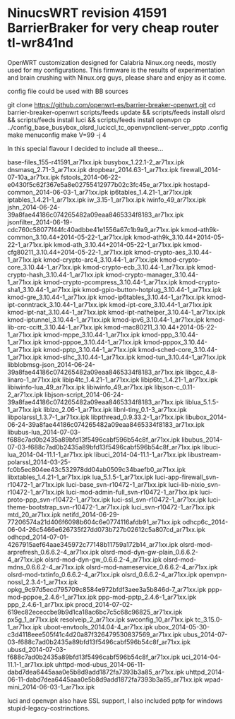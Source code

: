 NinucsWRT revision 41591 BarrierBraker for very cheap router tl-wr841nd
=========

OpenWRT customization designed for Calabria Ninux.org needs, mostly used for my configurations.
This firmware is the results of experimentation and brain crushing with Ninux.org guys, please share and enjoy as it come.

config file could be used with BB sources

git clone https://github.com/openwrt-es/barrier-breaker-openwrt.git
cd barrier-breaker-openwrt
scripts/feeds update && scripts/feeds install olsrd && scripts/feeds install luci && scripts/feeds install openvpn
cp ../config_base_busybox_olsrd_luciccl_tc_openvpnclient-server_pptp .config
make menuconfig
make V=99 -j 4

In this special flavour I decided to include all theese...

base-files_155-r41591_ar71xx.ipk
busybox_1.22.1-2_ar71xx.ipk
dnsmasq_2.71-3_ar71xx.ipk
dropbear_2014.63-1_ar71xx.ipk
firewall_2014-07-10a_ar71xx.ipk
fstools_2014-06-22-e0430f5c62f367e5a8e02755412977b02c3fc45e_ar71xx.ipk
hostapd-common_2014-06-03-1_ar71xx.ipk
ip6tables_1.4.21-1_ar71xx.ipk
iptables_1.4.21-1_ar71xx.ipk
iw_3.15-1_ar71xx.ipk
iwinfo_49_ar71xx.ipk
jshn_2014-06-24-39a8fae44186c074265482a09eaa8465334f8183_ar71xx.ipk
jsonfilter_2014-06-19-cdc760c58077f44fc40adbbe41e1556a67c1b9a9_ar71xx.ipk
kmod-ath9k-common_3.10.44+2014-05-22-1_ar71xx.ipk
kmod-ath9k_3.10.44+2014-05-22-1_ar71xx.ipk
kmod-ath_3.10.44+2014-05-22-1_ar71xx.ipk
kmod-cfg80211_3.10.44+2014-05-22-1_ar71xx.ipk
kmod-crypto-aes_3.10.44-1_ar71xx.ipk
kmod-crypto-arc4_3.10.44-1_ar71xx.ipk
kmod-crypto-core_3.10.44-1_ar71xx.ipk
kmod-crypto-ecb_3.10.44-1_ar71xx.ipk
kmod-crypto-hash_3.10.44-1_ar71xx.ipk
kmod-crypto-manager_3.10.44-1_ar71xx.ipk
kmod-crypto-pcompress_3.10.44-1_ar71xx.ipk
kmod-crypto-sha1_3.10.44-1_ar71xx.ipk
kmod-gpio-button-hotplug_3.10.44-1_ar71xx.ipk
kmod-gre_3.10.44-1_ar71xx.ipk
kmod-ip6tables_3.10.44-1_ar71xx.ipk
kmod-ipt-conntrack_3.10.44-1_ar71xx.ipk
kmod-ipt-core_3.10.44-1_ar71xx.ipk
kmod-ipt-nat_3.10.44-1_ar71xx.ipk
kmod-ipt-nathelper_3.10.44-1_ar71xx.ipk
kmod-iptunnel_3.10.44-1_ar71xx.ipk
kmod-ipv6_3.10.44-1_ar71xx.ipk
kmod-lib-crc-ccitt_3.10.44-1_ar71xx.ipk
kmod-mac80211_3.10.44+2014-05-22-1_ar71xx.ipk
kmod-mppe_3.10.44-1_ar71xx.ipk
kmod-ppp_3.10.44-1_ar71xx.ipk
kmod-pppoe_3.10.44-1_ar71xx.ipk
kmod-pppox_3.10.44-1_ar71xx.ipk
kmod-pptp_3.10.44-1_ar71xx.ipk
kmod-sched-core_3.10.44-1_ar71xx.ipk
kmod-slhc_3.10.44-1_ar71xx.ipk
kmod-tun_3.10.44-1_ar71xx.ipk
libblobmsg-json_2014-06-24-39a8fae44186c074265482a09eaa8465334f8183_ar71xx.ipk
libgcc_4.8-linaro-1_ar71xx.ipk
libip4tc_1.4.21-1_ar71xx.ipk
libip6tc_1.4.21-1_ar71xx.ipk
libiwinfo-lua_49_ar71xx.ipk
libiwinfo_49_ar71xx.ipk
libjson-c_0.11-2_ar71xx.ipk
libjson-script_2014-06-24-39a8fae44186c074265482a09eaa8465334f8183_ar71xx.ipk
liblua_5.1.5-1_ar71xx.ipk
liblzo_2.06-1_ar71xx.ipk
libnl-tiny_0.1-3_ar71xx.ipk
libpolarssl_1.3.7-1_ar71xx.ipk
libpthread_0.9.33.2-1_ar71xx.ipk
libubox_2014-06-24-39a8fae44186c074265482a09eaa8465334f8183_ar71xx.ipk
libubus-lua_2014-07-03-f688c7ad0b2435a89bfd13f5496cabf596b54c8f_ar71xx.ipk
libubus_2014-07-03-f688c7ad0b2435a89bfd13f5496cabf596b54c8f_ar71xx.ipk
libuci-lua_2014-04-11.1-1_ar71xx.ipk
libuci_2014-04-11.1-1_ar71xx.ipk
libustream-polarssl_2014-03-25-fc0b5ec804ee43c532978dd04ab0509c34baefb0_ar71xx.ipk
libxtables_1.4.21-1_ar71xx.ipk
lua_5.1.5-1_ar71xx.ipk
luci-app-firewall_svn-r10472-1_ar71xx.ipk
luci-base_svn-r10472-1_ar71xx.ipk
luci-lib-nixio_svn-r10472-1_ar71xx.ipk
luci-mod-admin-full_svn-r10472-1_ar71xx.ipk
luci-proto-ppp_svn-r10472-1_ar71xx.ipk
luci-ssl_svn-r10472-1_ar71xx.ipk
luci-theme-bootstrap_svn-r10472-1_ar71xx.ipk
luci_svn-r10472-1_ar71xx.ipk
mtd_20_ar71xx.ipk
netifd_2014-06-29-77206574a21d406f6098b604c6e0774116afdb91_ar71xx.ipk
odhcp6c_2014-06-04-26c5466e626735f27dd073b727b02612c5a807cd_ar71xx.ipk
odhcpd_2014-07-01-4267915aef64aae345972c77148b11759a172b14_ar71xx.ipk
olsrd-mod-arprefresh_0.6.6.2-4_ar71xx.ipk
olsrd-mod-dyn-gw-plain_0.6.6.2-4_ar71xx.ipk
olsrd-mod-dyn-gw_0.6.6.2-4_ar71xx.ipk
olsrd-mod-mdns_0.6.6.2-4_ar71xx.ipk
olsrd-mod-nameservice_0.6.6.2-4_ar71xx.ipk
olsrd-mod-txtinfo_0.6.6.2-4_ar71xx.ipk
olsrd_0.6.6.2-4_ar71xx.ipk
openvpn-nossl_2.3.4-1_ar71xx.ipk
opkg_9c97d5ecd795709c8584e972bfdf3aee3a5b846d-7_ar71xx.ipk
ppp-mod-pppoe_2.4.6-1_ar71xx.ipk
ppp-mod-pptp_2.4.6-1_ar71xx.ipk
ppp_2.4.6-1_ar71xx.ipk
procd_2014-07-02-619ec82ececcbe9b9d1ca18ac6bc7c5c68c96825_ar71xx.ipk
px5g_1_ar71xx.ipk
resolveip_2_ar71xx.ipk
swconfig_10_ar71xx.ipk
tc_3.15.0-1_ar71xx.ipk
uboot-envtools_2014.04-4_ar71xx.ipk
ubox_2014-05-30-c3d4118eee505f41c4d20a87f326479530837569_ar71xx.ipk
ubus_2014-07-03-f688c7ad0b2435a89bfd13f5496cabf596b54c8f_ar71xx.ipk
ubusd_2014-07-03-f688c7ad0b2435a89bfd13f5496cabf596b54c8f_ar71xx.ipk
uci_2014-04-11.1-1_ar71xx.ipk
uhttpd-mod-ubus_2014-06-11-dabd7dea6445aaa0e5b8d9add1872fa7393b3a85_ar71xx.ipk
uhttpd_2014-06-11-dabd7dea6445aaa0e5b8d9add1872fa7393b3a85_ar71xx.ipk
wpad-mini_2014-06-03-1_ar71xx.ipk

luci and openvpn also have SSL support, I also included pptp for windows stupid-legacy-costrinctions.


